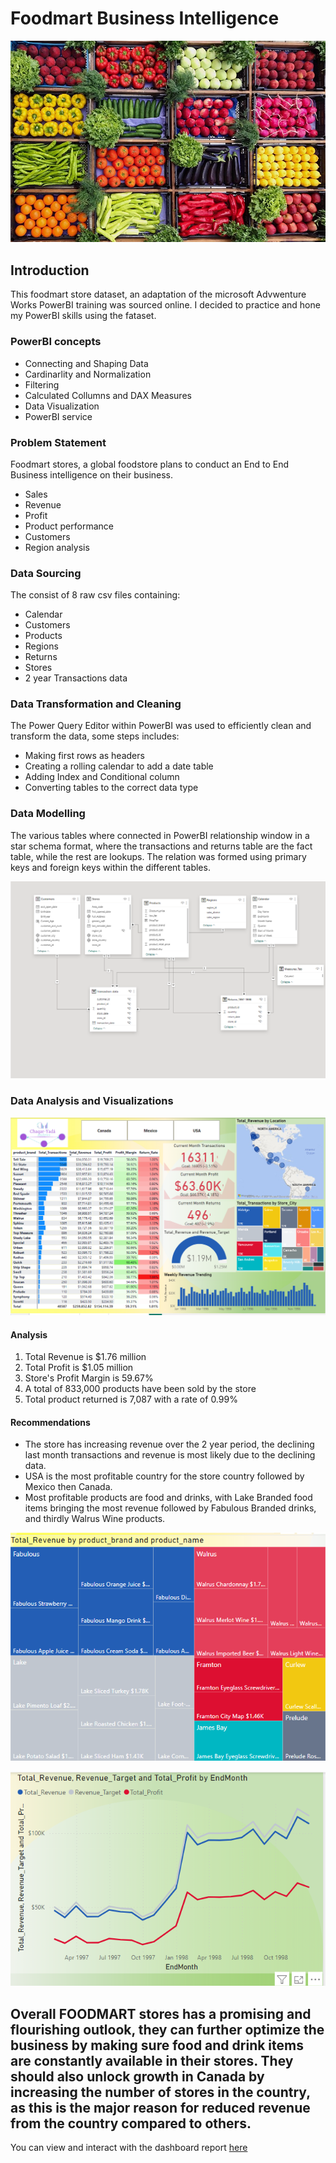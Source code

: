 # Foodmart Business Intelligence

![](FreshProduceKGFdaily.jpg)

## Introduction
This foodmart store dataset, an adaptation of the microsoft Advwenture Works PowerBI training was sourced online. I decided to practice and hone my PowerBI skills using the fataset.

### PowerBI concepts
- Connecting and Shaping Data
- Cardinarlity and Normalization
- Filtering
- Calculated Collumns and DAX Measures
- Data Visualization
- PowerBI service

### Problem Statement
Foodmart stores, a global foodstore plans to conduct an End to End Business intelligence on their business.
- Sales 
- Revenue
- Profit
- Product performance
- Customers
- Region analysis
### Data Sourcing
The consist of 8 raw csv files containing:
- Calendar
- Customers
- Products
- Regions
- Returns
- Stores 
- 2 year Transactions data
### Data Transformation and Cleaning
The Power Query Editor within PowerBI was used to efficiently clean and transform the data, some steps includes:

- Making first rows as headers
- Creating a rolling calendar to add a date table
- Adding Index and Conditional column
- Converting tables to the correct data type
### Data Modelling
The various tables where connected in PowerBI relationship window in a star schema format, where the transactions and returns table are the fact table, while the rest are lookups. The relation was formed using primary keys and foreign keys within the different tables.

![](https://github.com/Tayo202/Foodmart/blob/main/Foodmart%20model.png)

### Data Analysis and Visualizations

![](https://github.com/Tayo202/Foodmart/blob/main/ch%20foodmart.png)
#### Analysis
1. Total Revenue is $1.76 million
2. Total Profit is $1.05 million
3. Store's Profit Margin is 59.67%
4. A total of 833,000 products have been sold by the store
5. Total product returned is 7,087 with a rate of 0.99%
#### Recommendations
- The store has increasing revenue over the 2 year period, the declining last month transactions and revenue is most likely due to the declining data.
- USA is the most profitable country for the store country followed by Mexico then Canada.
- Most profitable products are food and drinks, with Lake Branded food items bringing the most revenue followed by Fabulous Branded drinks, and thirdly Walrus Wine products.
  
![](https://github.com/Tayo202/Foodmart/blob/main/foodm_product%20rev.png)

![](https://github.com/Tayo202/Foodmart/blob/main/foodm_rev_pro_endmonth.png)

Overall FOODMART stores has a promising and flourishing outlook, they can further optimize the business by making sure food and drink items are constantly available in their stores. They should also unlock growth in Canada by increasing the number of stores in the country, as this is the major reason for reduced revenue from the country compared to others.
-

You can view and interact with the dashboard report [here](https://app.powerbi.com/links/vMFDNibByN?ctid=f465db98-5411-40f9-9956-96f3105a67ed&pbi_source=linkShare&bookmarkGuid=674a5fe5-be08-4107-b91c-86a05c9d3ab4)
